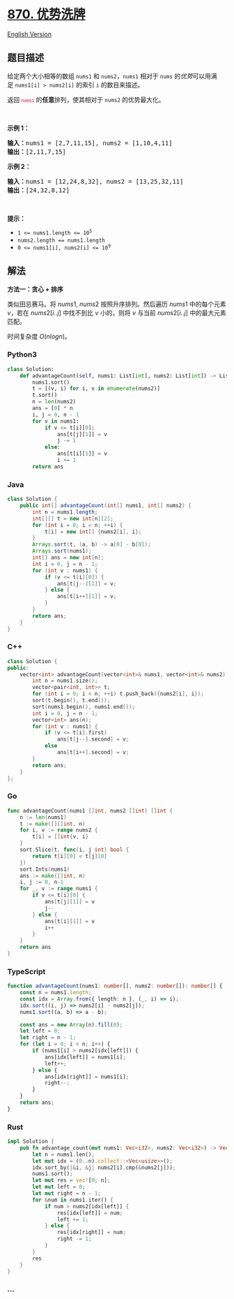 # [870. 优势洗牌](https://leetcode.cn/problems/advantage-shuffle)

[English Version](/solution/0800-0899/0870.Advantage%20Shuffle/README_EN.md)

## 题目描述

<!-- 这里写题目描述 -->

<p>给定两个大小相等的数组&nbsp;<code>nums1</code>&nbsp;和&nbsp;<code>nums2</code>，<code>nums1</code>&nbsp;相对于 <code>nums</code>&nbsp;的<em>优势</em>可以用满足&nbsp;<code>nums1[i] &gt; nums2[i]</code>&nbsp;的索引 <code>i</code>&nbsp;的数目来描述。</p>

<p>返回 <font color="#c7254e" face="Menlo, Monaco, Consolas, Courier New, monospace" size="1"><span style="background-color: rgb(249, 242, 244);">nums1</span></font>&nbsp;的<strong>任意</strong>排列，使其相对于 <code>nums2</code>&nbsp;的优势最大化。</p>

<p>&nbsp;</p>

<p><strong>示例 1：</strong></p>

<pre>
<strong>输入：</strong>nums1 = [2,7,11,15], nums2 = [1,10,4,11]
<strong>输出：</strong>[2,11,7,15]
</pre>

<p><strong>示例 2：</strong></p>

<pre>
<strong>输入：</strong>nums1 = [12,24,8,32], nums2 = [13,25,32,11]
<strong>输出：</strong>[24,32,8,12]
</pre>

<p>&nbsp;</p>

<p><strong>提示：</strong></p>

<ul>
	<li><code>1 &lt;= nums1.length &lt;= 10<sup>5</sup></code></li>
	<li><code>nums2.length == nums1.length</code></li>
	<li><code>0 &lt;= nums1[i], nums2[i] &lt;= 10<sup>9</sup></code></li>
</ul>

## 解法

<!-- 这里可写通用的实现逻辑 -->

**方法一：贪心 + 排序**

类似田忌赛马。将 $nums1$, $nums2$ 按照升序排列。然后遍历 $nums1$ 中的每个元素 $v$，若在 $nums2[i..j]$ 中找不到比 $v$ 小的，则将 $v$ 与当前 $nums2[i..j]$ 中的最大元素匹配。

时间复杂度 $O(nlogn)$。

<!-- tabs:start -->

### **Python3**

<!-- 这里可写当前语言的特殊实现逻辑 -->

```python
class Solution:
    def advantageCount(self, nums1: List[int], nums2: List[int]) -> List[int]:
        nums1.sort()
        t = [(v, i) for i, v in enumerate(nums2)]
        t.sort()
        n = len(nums2)
        ans = [0] * n
        i, j = 0, n - 1
        for v in nums1:
            if v <= t[i][0]:
                ans[t[j][1]] = v
                j -= 1
            else:
                ans[t[i][1]] = v
                i += 1
        return ans
```

### **Java**

<!-- 这里可写当前语言的特殊实现逻辑 -->

```java
class Solution {
    public int[] advantageCount(int[] nums1, int[] nums2) {
        int n = nums1.length;
        int[][] t = new int[n][2];
        for (int i = 0; i < n; ++i) {
            t[i] = new int[] {nums2[i], i};
        }
        Arrays.sort(t, (a, b) -> a[0] - b[0]);
        Arrays.sort(nums1);
        int[] ans = new int[n];
        int i = 0, j = n - 1;
        for (int v : nums1) {
            if (v <= t[i][0]) {
                ans[t[j--][1]] = v;
            } else {
                ans[t[i++][1]] = v;
            }
        }
        return ans;
    }
}
```

### **C++**

```cpp
class Solution {
public:
    vector<int> advantageCount(vector<int>& nums1, vector<int>& nums2) {
        int n = nums1.size();
        vector<pair<int, int>> t;
        for (int i = 0; i < n; ++i) t.push_back({nums2[i], i});
        sort(t.begin(), t.end());
        sort(nums1.begin(), nums1.end());
        int i = 0, j = n - 1;
        vector<int> ans(n);
        for (int v : nums1) {
            if (v <= t[i].first)
                ans[t[j--].second] = v;
            else
                ans[t[i++].second] = v;
        }
        return ans;
    }
};
```

### **Go**

```go
func advantageCount(nums1 []int, nums2 []int) []int {
	n := len(nums1)
	t := make([][]int, n)
	for i, v := range nums2 {
		t[i] = []int{v, i}
	}
	sort.Slice(t, func(i, j int) bool {
		return t[i][0] < t[j][0]
	})
	sort.Ints(nums1)
	ans := make([]int, n)
	i, j := 0, n-1
	for _, v := range nums1 {
		if v <= t[i][0] {
			ans[t[j][1]] = v
			j--
		} else {
			ans[t[i][1]] = v
			i++
		}
	}
	return ans
}
```

### **TypeScript**

```ts
function advantageCount(nums1: number[], nums2: number[]): number[] {
    const n = nums1.length;
    const idx = Array.from({ length: n }, (_, i) => i);
    idx.sort((i, j) => nums2[i] - nums2[j]);
    nums1.sort((a, b) => a - b);

    const ans = new Array(n).fill(0);
    let left = 0;
    let right = n - 1;
    for (let i = 0; i < n; i++) {
        if (nums1[i] > nums2[idx[left]]) {
            ans[idx[left]] = nums1[i];
            left++;
        } else {
            ans[idx[right]] = nums1[i];
            right--;
        }
    }
    return ans;
}
```

### **Rust**

```rust
impl Solution {
    pub fn advantage_count(mut nums1: Vec<i32>, nums2: Vec<i32>) -> Vec<i32> {
        let n = nums1.len();
        let mut idx = (0..n).collect::<Vec<usize>>();
        idx.sort_by(|&i, &j| nums2[i].cmp(&nums2[j]));
        nums1.sort();
        let mut res = vec![0; n];
        let mut left = 0;
        let mut right = n - 1;
        for &num in nums1.iter() {
            if num > nums2[idx[left]] {
                res[idx[left]] = num;
                left += 1;
            } else {
                res[idx[right]] = num;
                right -= 1;
            }
        }
        res
    }
}
```

### **...**

```

```

<!-- tabs:end -->
